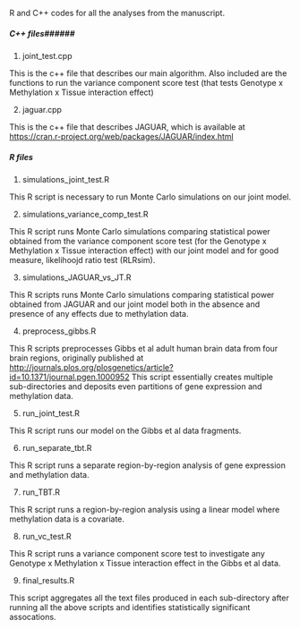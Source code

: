 R and C++ codes for all the analyses from the manuscript.

##### C++ files######

1) joint_test.cpp

This is the c++ file that describes our main algorithm. Also included are the functions to run the variance component score test (that tests Genotype x Methylation x Tissue interaction effect)

2) jaguar.cpp

This is the c++ file that describes JAGUAR, which is available at https://cran.r-project.org/web/packages/JAGUAR/index.html

##### R files #######

1) simulations_joint_test.R

This R script is necessary to run Monte Carlo simulations on our joint model. 

2) simulations_variance_comp_test.R

This R script runs Monte Carlo simulations comparing statistical power obtained from the variance component score test (for the Genotype x Methylation x Tissue interaction effect) with our joint model and for good measure, likelihoojd ratio test (RLRsim).

3) simulations_JAGUAR_vs_JT.R

This R scripts runs Monte Carlo simulations comparing statistical power obtained from JAGUAR and our joint model both in the absence and presence of any effects due to methylation data.

4) preprocess_gibbs.R

This R scripts preprocesses Gibbs et al adult human brain data from four brain regions, originally published at http://journals.plos.org/plosgenetics/article?id=10.1371/journal.pgen.1000952
This script essentially creates multiple sub-directories and deposits even partitions of gene expression and methylation data.

5) run_joint_test.R

This R script runs our model on the Gibbs et al data fragments.

6) run_separate_tbt.R

This R script runs a separate region-by-region analysis of gene expression and methylation data.

7) run_TBT.R

This R script runs a region-by-region analysis using a linear model where methylation data is a covariate.

8) run_vc_test.R

This R script runs a variance component score test to investigate any Genotype x Methylation x Tissue interaction effect in the Gibbs et al data. 

9) final_results.R

This script aggregates all the text files produced in each sub-directory after running all the above scripts and identifies statistically significant assocations. 
